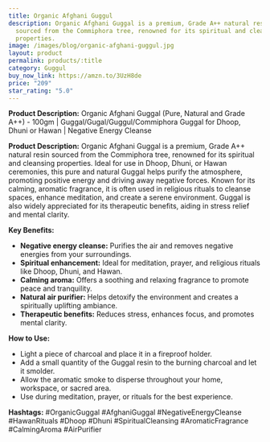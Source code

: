 ```yaml
---
title: Organic Afghani Guggul
description: Organic Afghani Guggal is a premium, Grade A++ natural resin
  sourced from the Commiphora tree, renowned for its spiritual and cleansing
  properties.
image: /images/blog/organic-afghani-guggul.jpg
layout: product
permalink: products/:title
category: Guggul
buy_now_link: https://amzn.to/3UzH8de
price: "209"
star_rating: "5.0"
---
```

**Product Description:**
Organic Afghani Guggal (Pure, Natural and Grade A++) - 100gm | Guggal/Gugal/Guggul/Commiphora Guggal for Dhoop, Dhuni or Hawan | Negative Energy Cleanse

**Product Description:**
Organic Afghani Guggal is a premium, Grade A++ natural resin sourced from the Commiphora tree, renowned for its spiritual and cleansing properties. Ideal for use in Dhoop, Dhuni, or Hawan ceremonies, this pure and natural Guggal helps purify the atmosphere, promoting positive energy and driving away negative forces. Known for its calming, aromatic fragrance, it is often used in religious rituals to cleanse spaces, enhance meditation, and create a serene environment. Guggal is also widely appreciated for its therapeutic benefits, aiding in stress relief and mental clarity.

**Key Benefits:**
- **Negative energy cleanse:** Purifies the air and removes negative energies from your surroundings.
- **Spiritual enhancement:** Ideal for meditation, prayer, and religious rituals like Dhoop, Dhuni, and Hawan.
- **Calming aroma:** Offers a soothing and relaxing fragrance to promote peace and tranquility.
- **Natural air purifier:** Helps detoxify the environment and creates a spiritually uplifting ambiance.
- **Therapeutic benefits:** Reduces stress, enhances focus, and promotes mental clarity.

**How to Use:**
- Light a piece of charcoal and place it in a fireproof holder.
- Add a small quantity of the Guggal resin to the burning charcoal and let it smolder.
- Allow the aromatic smoke to disperse throughout your home, workspace, or sacred area.
- Use during meditation, prayer, or rituals for the best experience.

**Hashtags:**
#OrganicGuggal #AfghaniGuggal #NegativeEnergyCleanse #HawanRituals #Dhoop #Dhuni #SpiritualCleansing #AromaticFragrance #CalmingAroma #AirPurifier

